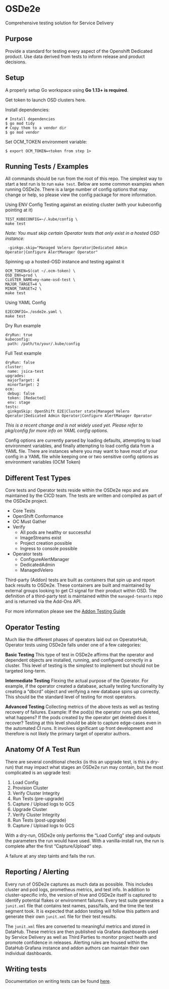 # OSDe2e
Comprehensive testing solution for Service Delivery

## Purpose
Provide a standard for testing every aspect of the Openshift Dedicated product. Use data derived from tests to inform release and product decisions.

## Setup 

A properly setup Go workspace using **Go 1.13+ is required**.

Get token to launch OSD clusters here.


Install dependencies:
```
# Install dependencies
$ go mod tidy
# Copy them to a vendor dir
$ go mod vendor
```

Set OCM_TOKEN environment variable:
```
$ export OCM_TOKEN=<token from step 1>
```

## Running Tests / Examples
All commands should be run from the root of this repo. The simplest way to start a test run is to run `make test`. Below are some common examples when running OSDe2e. There is a large number of config options that may change or help, so please view the config package for more information.

Using ENV Config
Testing against an existing cluster (with your kubeconfig pointing at it)
```
TEST_KUBECONFIG=~/.kube/config \
make test
```
*Note: You must skip certain Operator tests that only exist in a hosted OSD instance:*
```
 -ginkgo.skip="Managed Velero Operator|Dedicated Admin Operator|Configure AlertManager Operator"
```

Spinning up a hosted-OSD instance and testing against it
```
OCM_TOKEN=$(cat ~/.ocm-token) \
OSD_ENV=prod \
CLUSTER_NAME=my-name-osd-test \
MAJOR_TARGET=4 \
MINOR_TARGET=2 \
make test
``` 

Using YAML Config
```
E2ECONFIG=./osde2e.yaml \
make test
```

Dry Run example
```
dryRun: true
kubeconfig:
 path: /path/to/your/.kube/config
```

Full Test example
```
dryRun: false
cluster:
 name: jsica-test
upgrades:
 majorTarget: 4
 minorTarget: 2
ocm:
 debug: false
 token: [Redacted]
 env: stage
tests:
 ginkgoSkip: OpenShift E2E|Cluster state|Managed Velero Operator|Dedicated Admin Operator|Configure AlertManager Operator
```

*This is a recent change and is not widely used yet. Please refer to pkg/config for more info on YAML config options.*

Config options are currently parsed by loading defaults, attempting to load environment variables, and finally attempting to load config data from a YAML file. There are instances where you may want to have most of your config in a YAML file while keeping one or two sensitive config options as environment variables (OCM Token)

## Different Test Types
Core tests and Operator tests reside within the OSDe2e repo and are maintained by the CICD team. The tests are written and compiled as part of the OSDe2e project. 
* Core Tests
* OpenShift Conformance
* OC Must Gather
* Verify 
  * All pods are healthy or successful
  * ImageStreams exist
  * Project creation possible
  * Ingress to console possible
* Operator tests
  * ConfigureAlertManager
  * DedicatedAdmin
  * ManagedVelero

Third-party (Addon) tests are built as containers that spin up and report back results to OSDe2e. These containers are built and maintained by external groups looking to get CI signal for their product within OSD. The definition of a third-party test is maintained within the `managed-tenants` repo and is returned via the Add-Ons API.

For more information please see the [Addon Testing Guide](docs/Addons.md)

## Operator Testing
Much like the different phases of operators laid out on OperatorHub, Operator tests using OSDe2e falls under one of a few categories:

**Basic Testing**
This type of test in OSDe2e affirms that the operator and dependent objects are installed, running, and configured correctly in a cluster. This level of testing is the simplest to implement but should not be targeted long-term.

**Intermediate Testing**
Flexing the actual purpose of the Operator. For example, if the operator created a database, actually testing functionality by creating a “dbcrd” object and verifying a new database spins up correctly. This should be the standard level of testing for most operators.

**Advanced Testing**
Collecting metrics of the above tests as well as testing recovery of failures. Example: If the pod(s) the operator runs gets deleted, what happens? If the pods created by the operator get deleted does it recover? Testing at this level should be able to capture edge-cases even in the automated CI runs. It involves significant up front development and therefore is not likely the primary target of operator authors.

## Anatomy Of A Test Run
There are several conditional checks (is this an upgrade test, is this a dry-run) that may impact what stages an OSDe2e run may contain, but the most complicated is an upgrade test:


1. Load Config
2. Provision Cluster
3. Verify Cluster Integrity
4. Run Tests (pre-upgrade)
5. Capture / Upload logs to GCS
6. Upgrade Cluster
7. Verify Cluster Integrity
8. Run Tests (post-upgrade)
9. Capture / Upload logs to GCS

With a dry-run, OSDe2e only performs the “Load Config” step and outputs the parameters the run would have used. With a vanilla-install run, the run is complete after the first “Capture/Upload” step.

A failure at any step taints and fails the run. 

## Reporting / Alerting
Every run of OSDe2e captures as much data as possible. This includes cluster and pod logs, prometheus metrics, and test info. In addition to cluster-specific info, the version of hive and OSDe2e itself is captured to identify potential flakes or environment failures. Every test suite generates a `junit.xml` file that contains test names, pass/fails, and the time the test segment took. It is expected that addon testing will follow this pattern and generate their own `junit.xml` file for their test results. 

The `junit.xml` files are converted to meaningful metrics and stored in DataHub. These metrics are then published via Grafana dashboards used by Service Delivery as well as Third Parties to monitor project health and promote confidence in releases. Alerting rules are housed within the DataHub Grafana instance and addon authors can maintain their own individual dashboards.

## Writing tests
Documentation on writing tests can be found [here](./docs/Writing-Tests.md).
